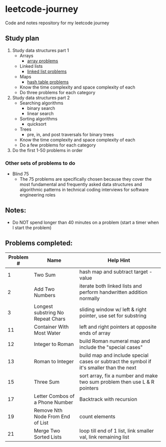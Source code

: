# leetcode-journey
Code and notes repository for my leetcode journey

## Study plan
1. Study data structures part 1
   - Arrays
     - [array problems](https://leetcode.com/problem-list/array/)
   - Linked lists
     - [linked list problems](https://leetcode.com/problem-list/linked-list/)
   - Maps
     - [hash table problems](https://leetcode.com/problem-list/hash-table/)
   - Know the time complexity and space complexity of each
   - Do three problems for each category
2. Study data structures part 2
   - Searching algorithms
     - binary search
     - linear search
   - Sorting algorithms
     - quicksort
   - Trees
     - pre, in, and post traversals for binary trees
   - Know the time complexity and space complexity of each
   - Do a few problems for each category
3. Do the first 1-50 problems in order

### Other sets of problems to do
- Blind 75
  - The 75 problems are specifically chosen because they cover the most fundamental and frequently asked data structures and algorithmic patterns in technical coding interviews for software engineering roles

## Notes:
- Do NOT spend longer than 40 minutes on a problem (start a timer when I start the problem)

## Problems completed:
| Problem # | Name                                | Help Hint                                                                                   |
|-----------|-------------------------------------|---------------------------------------------------------------------------------------------|
| 1         |  Two Sum                            | hash map and subtract target - value                                                        |
| 2         |  Add Two Numbers                    | iterate both linked lists and perform handwritten addition normally                         |
| 3         |  Longest substring No Repeat Chars  | sliding window w/ left & right pointer, use set for substring                               |
| 11        |  Container With Most Water          | left and right pointers at opposite ends of array                                           |
| 12        |  Integer to Roman                   | build Roman numeral map and include the "special cases"                                     |
| 13        |  Roman to Integer                   | build map and include special cases or subtract the symbol if it's smaller than the next    |
| 15        |  Three Sum                          | sort array, fix a number and make two sum problem then use L & R pointers                   |
| 17        |  Letter Combos of a Phone Number    | Backtrack with recursion                                                                    |
| 19        |  Remove Nth Node From End of List   | count elements                                                                              |
| 21        |  Merge Two Sorted Lists             | loop till end of 1 list, link smaller val, link remaining list                              |

